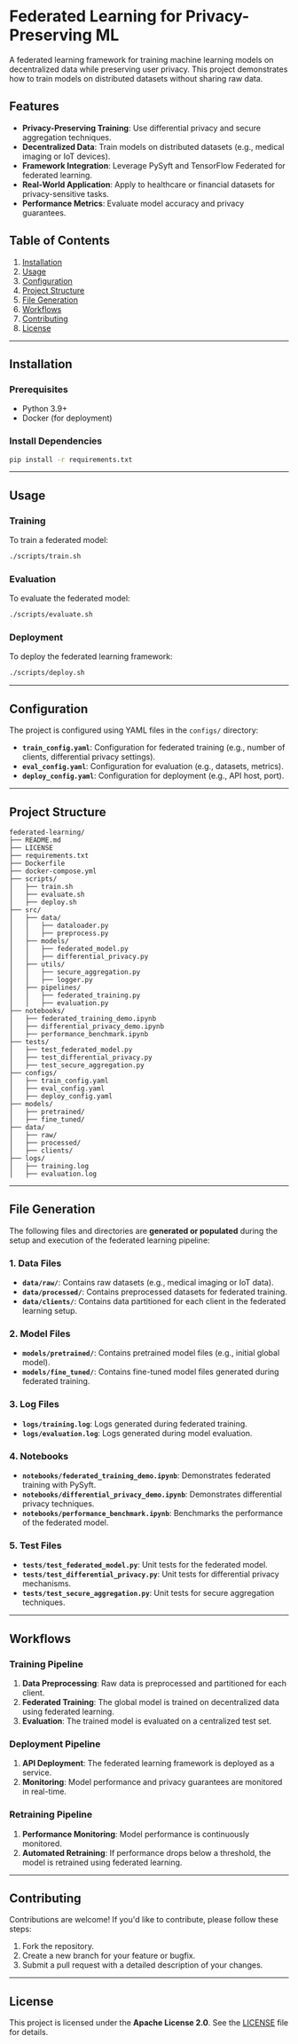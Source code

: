 # Federated Learning for Privacy-Preserving ML

A federated learning framework for training machine learning models on decentralized data while preserving user privacy. This project demonstrates how to train models on distributed datasets without sharing raw data.

## Features
- **Privacy-Preserving Training**: Use differential privacy and secure aggregation techniques.
- **Decentralized Data**: Train models on distributed datasets (e.g., medical imaging or IoT devices).
- **Framework Integration**: Leverage PySyft and TensorFlow Federated for federated learning.
- **Real-World Application**: Apply to healthcare or financial datasets for privacy-sensitive tasks.
- **Performance Metrics**: Evaluate model accuracy and privacy guarantees.

## Table of Contents
1. [Installation](#installation)
2. [Usage](#usage)
3. [Configuration](#configuration)
4. [Project Structure](#project-structure)
5. [File Generation](#file-generation)
6. [Workflows](#workflows)
7. [Contributing](#contributing)
8. [License](#license)

---

## Installation

### Prerequisites
- Python 3.9+
- Docker (for deployment)

### Install Dependencies
```bash
pip install -r requirements.txt
```

---

## Usage

### Training
To train a federated model:
```bash
./scripts/train.sh
```

### Evaluation
To evaluate the federated model:
```bash
./scripts/evaluate.sh
```

### Deployment
To deploy the federated learning framework:
```bash
./scripts/deploy.sh
```

---

## Configuration

The project is configured using YAML files in the `configs/` directory:
- **`train_config.yaml`**: Configuration for federated training (e.g., number of clients, differential privacy settings).
- **`eval_config.yaml`**: Configuration for evaluation (e.g., datasets, metrics).
- **`deploy_config.yaml`**: Configuration for deployment (e.g., API host, port).

---

## Project Structure

```
federated-learning/
├── README.md
├── LICENSE
├── requirements.txt
├── Dockerfile
├── docker-compose.yml
├── scripts/
│   ├── train.sh
│   ├── evaluate.sh
│   ├── deploy.sh
├── src/
│   ├── data/
│   │   ├── dataloader.py
│   │   ├── preprocess.py
│   ├── models/
│   │   ├── federated_model.py
│   │   ├── differential_privacy.py
│   ├── utils/
│   │   ├── secure_aggregation.py
│   │   ├── logger.py
│   ├── pipelines/
│   │   ├── federated_training.py
│   │   ├── evaluation.py
├── notebooks/
│   ├── federated_training_demo.ipynb
│   ├── differential_privacy_demo.ipynb
│   ├── performance_benchmark.ipynb
├── tests/
│   ├── test_federated_model.py
│   ├── test_differential_privacy.py
│   ├── test_secure_aggregation.py
├── configs/
│   ├── train_config.yaml
│   ├── eval_config.yaml
│   ├── deploy_config.yaml
├── models/
│   ├── pretrained/
│   ├── fine_tuned/
├── data/
│   ├── raw/
│   ├── processed/
│   ├── clients/
├── logs/
│   ├── training.log
│   ├── evaluation.log
```

---

## File Generation

The following files and directories are **generated or populated** during the setup and execution of the federated learning pipeline:

### 1. **Data Files**
- **`data/raw/`**: Contains raw datasets (e.g., medical imaging or IoT data).
- **`data/processed/`**: Contains preprocessed datasets for federated training.
- **`data/clients/`**: Contains data partitioned for each client in the federated learning setup.

### 2. **Model Files**
- **`models/pretrained/`**: Contains pretrained model files (e.g., initial global model).
- **`models/fine_tuned/`**: Contains fine-tuned model files generated during federated training.

### 3. **Log Files**
- **`logs/training.log`**: Logs generated during federated training.
- **`logs/evaluation.log`**: Logs generated during model evaluation.

### 4. **Notebooks**
- **`notebooks/federated_training_demo.ipynb`**: Demonstrates federated training with PySyft.
- **`notebooks/differential_privacy_demo.ipynb`**: Demonstrates differential privacy techniques.
- **`notebooks/performance_benchmark.ipynb`**: Benchmarks the performance of the federated model.

### 5. **Test Files**
- **`tests/test_federated_model.py`**: Unit tests for the federated model.
- **`tests/test_differential_privacy.py`**: Unit tests for differential privacy mechanisms.
- **`tests/test_secure_aggregation.py`**: Unit tests for secure aggregation techniques.

---

## Workflows

### Training Pipeline
1. **Data Preprocessing**: Raw data is preprocessed and partitioned for each client.
2. **Federated Training**: The global model is trained on decentralized data using federated learning.
3. **Evaluation**: The trained model is evaluated on a centralized test set.

### Deployment Pipeline
1. **API Deployment**: The federated learning framework is deployed as a service.
2. **Monitoring**: Model performance and privacy guarantees are monitored in real-time.

### Retraining Pipeline
1. **Performance Monitoring**: Model performance is continuously monitored.
2. **Automated Retraining**: If performance drops below a threshold, the model is retrained using federated learning.

---

## Contributing

Contributions are welcome! If you'd like to contribute, please follow these steps:
1. Fork the repository.
2. Create a new branch for your feature or bugfix.
3. Submit a pull request with a detailed description of your changes.

---

## License

This project is licensed under the **Apache License 2.0**. See the [LICENSE](LICENSE) file for details.